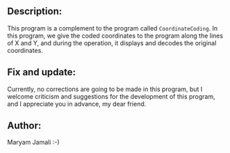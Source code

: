 ## Description:
This program is a complement to the program called `CoordinateCoding`. In this program, we give the coded coordinates to the program along the lines of X and Y, and during the operation, it displays and decodes the original coordinates.
## Fix and update:
Currently, no corrections are going to be made in this program, but I welcome criticism and suggestions for the development of this program, and I appreciate you in advance, my dear friend.
## Author:
Maryam Jamali :-)
